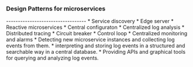 
<h3>Design Patterns for microservices</h3>   
----------------------------------   
* Service discovery  
* Edge server  
* Reactive microservices  
* Central configuraton  
* Centralized log analysis   
* Distributed tracing  
* Circuit breaker  
* Control loop  
* Centralized monitoring and alarms  
  * Detecting new microservice instances and collecting log events from them.  
  * interpreting and storing log events in a structured and searchable way in a central database.  
  * Providing APIs and graphical tools for querying and analyzing log events.  

